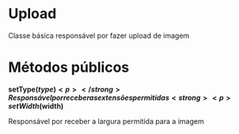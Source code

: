 # Upload
Classe básica responsável por fazer upload de imagem

# Métodos públicos

<strong> <p>setType($type)<p></strong>
Responsável por receber as extensões permitidas
<strong><p>setWidth($width)</p></strong>
Responsável por receber a largura permitida para a imagem


